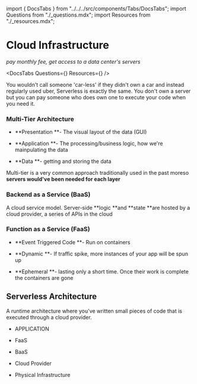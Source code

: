 import { DocsTabs } from "../../../src/components/Tabs/DocsTabs";
import Questions from "./\_questions.mdx";
import Resources from "./\_resources.mdx";

# Cloud Infrastructure

_pay monthly fee, get access to a data center's servers_

<div class="beginner">

</div>

<div class="intermediate">

</div>

<div class="expert">

</div>

<DocsTabs Questions={<Questions />} Resources={<Resources />} />

You wouldn't call someone 'car-less' if they didn't own a car and instead regularly used uber, Serverless is exactly the same. You don't own a server but you can pay someone who does own one to execute your code when you need it.

### Multi-Tier Architecture

- **Presentation **- The visual layout of the data (GUI)

- **Application **- The processing/business logic, how we're mainpulating the data

- **Data **- getting and storing the data

Multi-tier is a very common approach traditionally used in the past moreso **servers would've been needed for each layer**

### **Backend as a Service (BaaS)**

A cloud service model. Server-side **logic **and **state **are hosted by a cloud provider, a series of APIs in the cloud

### **Function as a Service (FaaS)**

- **Event Triggered Code **- Run on containers

- **Dynamic **- If traffic spike, more instances of your app will be spun up

- **Ephemeral **- lasting only a short time. Once their work is complete the containers are gone

## Serverless Architecture

A runtime architecture where you've written small pieces of code that is executed through a cloud provider.

- APPLICATION

- FaaS

- BaaS

- Cloud Provider

- Physical Infrastructure

